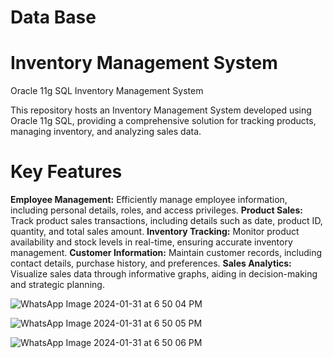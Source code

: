 # Data Base
# Inventory Management System


Oracle 11g SQL Inventory Management System

This repository hosts an Inventory Management System developed using Oracle 11g SQL, providing a comprehensive solution for tracking products, managing inventory, and analyzing sales data.

# Key Features
**Employee Management:** Efficiently manage employee information, including personal details, roles, and access privileges.
**Product Sales:** Track product sales transactions, including details such as date, product ID, quantity, and total sales amount.
**Inventory Tracking:** Monitor product availability and stock levels in real-time, ensuring accurate inventory management.
**Customer Information:** Maintain customer records, including contact details, purchase history, and preferences.
**Sales Analytics:** Visualize sales data through informative graphs, aiding in decision-making and strategic planning.
 
![WhatsApp Image 2024-01-31 at 6 50 04 PM](https://github.com/f219095/Data-Base/assets/92564229/2bda24d4-eb54-447c-879e-008b5f125b8d)

![WhatsApp Image 2024-01-31 at 6 50 05 PM](https://github.com/f219095/Data-Base/assets/92564229/f32c56ec-5813-48be-9e42-880df1dbe114)

![WhatsApp Image 2024-01-31 at 6 50 06 PM](https://github.com/f219095/Data-Base/assets/92564229/70d48b7c-8392-45c8-ba54-4c952551f63b)
